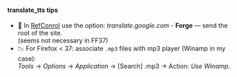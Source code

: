 ﻿#### translate_tts tips

* :link: In [RefConrol](https://addons.mozilla.org/en-us/firefox/addon/refcontrol/) 
use the option: *translate.google.com* - **Forge**  — send the root of the site. <br> (seems not necessary in FF37)
* :chart_with_downwards_trend: For Firefox < 37: associate `.mp3` files with mp3 player (Winamp in my case): <br> *Tools* → *Options* → *Application* → \[Search\] .mp3 → Action: *Use Winamp*.
